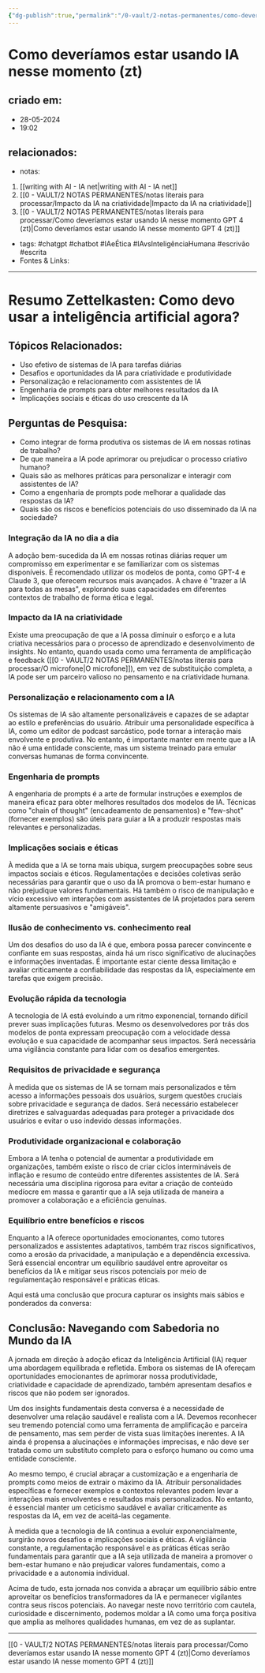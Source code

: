 ```yaml
---
{"dg-publish":true,"permalink":"/0-vault/2-notas-permanentes/como-deveriamos-estar-usando-ia-nesse-momento-zt/","tags":["permanente","chatgpt","chatbot","IAeÉtica","IAvsInteligênciaHumana","escrivão","escrita"],"dgHomeLink":true,"dgShowLocalGraph":true,"dgShowFileTree":true,"dgEnableSearch":true,"noteIcon":""}
---
```


# Como deveríamos estar usando IA nesse momento (zt)

## criado em: 
- 28-05-2024
- 19:02
## relacionados:
- notas:
1. [[writing with AI - IA net\|writing with AI - IA net]]
2. [[0 - VAULT/2 NOTAS PERMANENTES/notas literais para processar/Impacto da IA na criatividade\|Impacto da IA na criatividade]]
3. [[0 - VAULT/2 NOTAS PERMANENTES/notas literais para processar/Como deveríamos estar usando IA nesse momento GPT 4 (zt)\|Como deveríamos estar usando IA nesse momento GPT 4 (zt)]]
- tags: #chatgpt #chatbot #IAeÉtica #IAvsInteligênciaHumana #escrivão #escrita
- Fontes & Links: 
---
# Resumo Zettelkasten: Como devo usar a inteligência artificial agora?

## Tópicos Relacionados:

- Uso efetivo de sistemas de IA para tarefas diárias
- Desafios e oportunidades da IA para criatividade e produtividade
- Personalização e relacionamento com assistentes de IA
- Engenharia de prompts para obter melhores resultados da IA
- Implicações sociais e éticas do uso crescente da IA

## Perguntas de Pesquisa:

- Como integrar de forma produtiva os sistemas de IA em nossas rotinas de trabalho?
- De que maneira a IA pode aprimorar ou prejudicar o processo criativo humano?
- Quais são as melhores práticas para personalizar e interagir com assistentes de IA?
- Como a engenharia de prompts pode melhorar a qualidade das respostas da IA?
- Quais são os riscos e benefícios potenciais do uso disseminado da IA na sociedade?

### Integração da IA no dia a dia

A adoção bem-sucedida da IA em nossas rotinas diárias requer um compromisso em experimentar e se familiarizar com os sistemas disponíveis. É recomendado utilizar os modelos de ponta, como GPT-4 e Claude 3, que oferecem recursos mais avançados. A chave é "trazer a IA para todas as mesas", explorando suas capacidades em diferentes contextos de trabalho de forma ética e legal.

### Impacto da IA na criatividade

Existe uma preocupação de que a IA possa diminuir o esforço e a luta criativa necessários para o processo de aprendizado e desenvolvimento de insights. No entanto, quando usada como uma ferramenta de amplificação e feedback ([[0 - VAULT/2 NOTAS PERMANENTES/notas literais para processar/O microfone\|O microfone]]), em vez de substituição completa, a IA pode ser um parceiro valioso no pensamento e na criatividade humana.

### Personalização e relacionamento com a IA

Os sistemas de IA são altamente personalizáveis e capazes de se adaptar ao estilo e preferências do usuário. Atribuir uma personalidade específica à IA, como um editor de podcast sarcástico, pode tornar a interação mais envolvente e produtiva. No entanto, é importante manter em mente que a IA não é uma entidade consciente, mas um sistema treinado para emular conversas humanas de forma convincente.

### Engenharia de prompts

A engenharia de prompts é a arte de formular instruções e exemplos de maneira eficaz para obter melhores resultados dos modelos de IA. Técnicas como "chain of thought" (encadeamento de pensamentos) e "few-shot" (fornecer exemplos) são úteis para guiar a IA a produzir respostas mais relevantes e personalizadas.

### Implicações sociais e éticas

À medida que a IA se torna mais ubíqua, surgem preocupações sobre seus impactos sociais e éticos. Regulamentações e decisões coletivas serão necessárias para garantir que o uso da IA promova o bem-estar humano e não prejudique valores fundamentais. Há também o risco de manipulação e vício excessivo em interações com assistentes de IA projetados para serem altamente persuasivos e "amigáveis".

### Ilusão de conhecimento vs. conhecimento real

Um dos desafios do uso da IA é que, embora possa parecer convincente e confiante em suas respostas, ainda há um risco significativo de alucinações e informações inventadas. É importante estar ciente dessa limitação e avaliar criticamente a confiabilidade das respostas da IA, especialmente em tarefas que exigem precisão.

### Evolução rápida da tecnologia

A tecnologia de IA está evoluindo a um ritmo exponencial, tornando difícil prever suas implicações futuras. Mesmo os desenvolvedores por trás dos modelos de ponta expressam preocupação com a velocidade dessa evolução e sua capacidade de acompanhar seus impactos. Será necessária uma vigilância constante para lidar com os desafios emergentes.

### Requisitos de privacidade e segurança

À medida que os sistemas de IA se tornam mais personalizados e têm acesso a informações pessoais dos usuários, surgem questões cruciais sobre privacidade e segurança de dados. Será necessário estabelecer diretrizes e salvaguardas adequadas para proteger a privacidade dos usuários e evitar o uso indevido dessas informações.

### Produtividade organizacional e colaboração

Embora a IA tenha o potencial de aumentar a produtividade em organizações, também existe o risco de criar ciclos intermináveis de inflação e resumo de conteúdo entre diferentes assistentes de IA. Será necessária uma disciplina rigorosa para evitar a criação de conteúdo medíocre em massa e garantir que a IA seja utilizada de maneira a promover a colaboração e a eficiência genuínas.

### Equilíbrio entre benefícios e riscos

Enquanto a IA oferece oportunidades emocionantes, como tutores personalizados e assistentes adaptativos, também traz riscos significativos, como a erosão da privacidade, a manipulação e a dependência excessiva. Será essencial encontrar um equilíbrio saudável entre aproveitar os benefícios da IA e mitigar seus riscos potenciais por meio de regulamentação responsável e práticas éticas.

Aqui está uma conclusão que procura capturar os insights mais sábios e ponderados da conversa:

## Conclusão: Navegando com Sabedoria no Mundo da IA

A jornada em direção à adoção eficaz da Inteligência Artificial (IA) requer uma abordagem equilibrada e refletida. Embora os sistemas de IA ofereçam oportunidades emocionantes de aprimorar nossa produtividade, criatividade e capacidade de aprendizado, também apresentam desafios e riscos que não podem ser ignorados.

Um dos insights fundamentais desta conversa é a necessidade de desenvolver uma relação saudável e realista com a IA. Devemos reconhecer seu tremendo potencial como uma ferramenta de amplificação e parceira de pensamento, mas sem perder de vista suas limitações inerentes. A IA ainda é propensa a alucinações e informações imprecisas, e não deve ser tratada como um substituto completo para o esforço humano ou como uma entidade consciente.

Ao mesmo tempo, é crucial abraçar a customização e a engenharia de prompts como meios de extrair o máximo da IA. Atribuir personalidades específicas e fornecer exemplos e contextos relevantes podem levar a interações mais envolventes e resultados mais personalizados. No entanto, é essencial manter um ceticismo saudável e avaliar criticamente as respostas da IA, em vez de aceitá-las cegamente.

À medida que a tecnologia de IA continua a evoluir exponencialmente, surgirão novos desafios e implicações sociais e éticas. A vigilância constante, a regulamentação responsável e as práticas éticas serão fundamentais para garantir que a IA seja utilizada de maneira a promover o bem-estar humano e não prejudicar valores fundamentais, como a privacidade e a autonomia individual.

Acima de tudo, esta jornada nos convida a abraçar um equilíbrio sábio entre aproveitar os benefícios transformadores da IA e permanecer vigilantes contra seus riscos potenciais. Ao navegar neste novo território com cautela, curiosidade e discernimento, podemos moldar a IA como uma força positiva que amplia as melhores qualidades humanas, em vez de as suplantar.

---

[[0 - VAULT/2 NOTAS PERMANENTES/notas literais para processar/Como deveríamos estar usando IA nesse momento GPT 4 (zt)\|Como deveríamos estar usando IA nesse momento GPT 4 (zt)]]